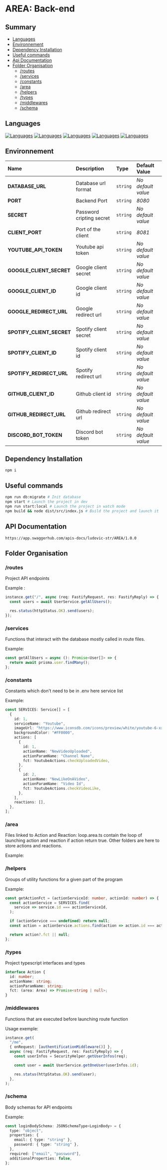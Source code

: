 # AREA: Back-end

## Summary

- [Languages](#languages)
- [Environnement](#environnement)
- [Dependency Installation](#dependency-installation)
- [Useful commands](#useful-commands)
- [Api Documentation](#api-documentation)
- [Folder Organisation](#folder-organisation)
  - [/routes](#routes)
  - [/services](#services)
  - [/constants](#constants)
  - [/area](#area)
  - [/helpers](#helpers)
  - [/types](#types)
  - [/middlewares](#middlewares)
  - [/schema](#schema)

## Languages

[![Languages](https://skillicons.dev/icons?i=nodejs)](https://nodejs.org/en/)
[![Languages](https://skillicons.dev/icons?i=ts)](https://www.typescriptlang.org/)
[![Languages](https://skillicons.dev/icons?i=prisma)](https://www.prisma.io/)
[![Languages](https://skillicons.dev/icons?i=mysql)](https://mariadb.org/)
[![Languages](https://skillicons.dev/icons?i=jest)](https://jestjs.io/en/)

## Environnement

| Name                      | Description              | Type     | Default Value      |
| :------------------------ | :----------------------- | :------- | :----------------- |
| **DATABASE_URL**          | Database url format      | `string` | _No default value_ |
| **PORT**                  | Backend Port             | `string` | _8080_             |
| **SECRET**                | Password cripting secret | `string` | _No default value_ |
| **CLIENT_PORT**           | Port of the client       | `string` | _8081_             |
| **YOUTUBE_API_TOKEN**     | Youtube api token        | `string` | _No default value_ |
| **GOOGLE_CLIENT_SECRET**  | Google client secret     | `string` | _No default value_ |
| **GOOGLE_CLIENT_ID**      | Google client id         | `string` | _No default value_ |
| **GOOGLE_REDIRECT_URL**   | Google redirect url      | `string` | _No default value_ |
| **SPOTIFY_CLIENT_SECRET** | Spotify client secret    | `string` | _No default value_ |
| **SPOTIFY_CLIENT_ID**     | Spotify client id        | `string` | _No default value_ |
| **SPOTIFY_REDIRECT_URL**  | Spotify redirect url     | `string` | _No default value_ |
| **GITHUB_CLIENT_ID**      | Github client id         | `string` | _No default value_ |
| **GITHUB_REDIRECT_URL**   | Github redirect url      | `string` | _No default value_ |
| **DISCORD_BOT_TOKEN**     | Discord bot token        | `string` | _No default value_ |

## Dependency Installation

```
npm i
```

## Useful commands

```bash
npm run db:migrate # Init database
npm start # Launch the project in dev
npm run start:local # Launch the project in watch mode
npm build && node dist/src/index.js # Build the project and launch it
```

## API Documentation

```
https://app.swaggerhub.com/apis-docs/ludovic-str/AREA/1.0.0
```

## Folder Organisation

### /routes

Project API endpoints

Example :

```ts
instance.get("/", async (req: FastifyRequest, res: FastifyReply) => {
  const users = await UserService.getAllUsers();

  res.status(httpStatus.OK).send(users);
});
```

### /services

Functions that interact with the database mostly called in route files.

Example:

```ts
const getAllUsers = async (): Promise<User[]> => {
  return await prisma.user.findMany();
};
```

### /constants

Constants which don't need to be in .env here service list

Example:

```ts
const SERVICES: Service[] = [
  {
    id: 1,
    serviceName: "Youtube",
    imageUrl: "https://www.iconsdb.com/icons/preview/white/youtube-6-xxl.png",
    backgroundColor: "#FF0000",
    actions: [
      {
        id: 1,
        actionName: "NewVideoUploaded",
        actionParamName: "Channel Name",
        fct: YoutubeActions.checkUploadedVideo,
      },
      {
        id: 2,
        actionName: "NewLikeOnAVideo",
        actionParamName: "Video Id",
        fct: YoutubeActions.checkVideoLike,
      },
    ],
    reactions: [],
  },
];
```

### /area

Files linked to Action and Reaction: loop.area.ts contain the loop of launching action and reaction if action return true. Other folders are here to store actions and reactions.

Example:

### /helpers

Groups of utility functions for a given part of the program

Example:

```ts
const getActionFct = (actionServiceId: number, actionId: number) => {
  const actionService = SERVICES.find(
    service => service.id === actionServiceId,
  );

  if (actionService === undefined) return null;
  const action = actionService.actions.find(action => action.id === actionId);

  return action?.fct || null;
};
```

### /types

Project typescript interfaces and types

```ts
interface Action {
  id: number;
  actionName: string;
  actionParamName: string;
  fct: (area: Area) => Promise<string | null>;
}
```

### /middlewares

Functions that are executed before launching route function

Usage exemple:

```ts
instance.get(
  "/me",
  { onRequest: [authentificationMiddleware()] },
  async (req: FastifyRequest, res: FastifyReply) => {
    const userInfos = SecurityHelper.getUserInfos(req);

    const user = await UserService.getOneUser(userInfos.id);

    res.status(httpStatus.OK).send(user);
  },
);
```

### /schema

Body schemas for API endpoints

Example:

```ts
const loginBodySchema: JSONSchemaType<LoginBody> = {
  type: "object",
  properties: {
    email: { type: "string" },
    password: { type: "string" },
  },
  required: ["email", "password"],
  additionalProperties: false,
};
```

